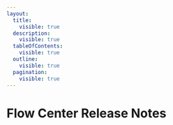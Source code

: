 ```yaml
---
layout:
  title:
    visible: true
  description:
    visible: true
  tableOfContents:
    visible: true
  outline:
    visible: true
  pagination:
    visible: true
---
```


# Flow Center Release Notes

##

&#x20;

&#x20;

&#x20;

&#x20;

&#x20;

&#x20;
